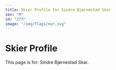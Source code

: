 ```yaml
---
title: Skier Profile for Sindre Bjørnestad Skar
sex: "M"
id: "273"
image: "/img/flags/nor.svg" 
---
```


# Skier Profile

This page is for: Sindre Bjørnestad Skar.
    